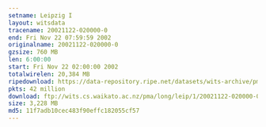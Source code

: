 ```yaml
---
setname: Leipzig I
layout: witsdata
tracename: 20021122-020000-0
end: Fri Nov 22 07:59:59 2002
originalname: 20021122-020000-0
gzsize: 760 MB
len: 6:00:00
start: Fri Nov 22 02:00:00 2002
totalwirelen: 20,384 MB
ripedownload: https://data-repository.ripe.net/datasets/wits-archive/pma/long/leip/1/20021122-020000-0.gz
pkts: 42 million
download: ftp://wits.cs.waikato.ac.nz/pma/long/leip/1/20021122-020000-0.gz
size: 3,228 MB
md5: 11f7adb10cec483f90effc182055cf57
---
```

